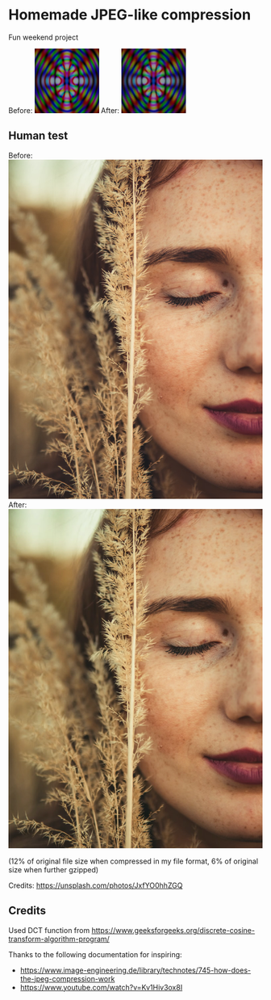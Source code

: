 # Homemade JPEG-like compression

Fun weekend project

Before: ![before](docs/testimg/testimg.png)
After: ![after](docs/testimg/testpng_out_post_compress.png)

## Human test

Before: ![before](docs/human/testimg_human_2.png)
After: ![after](docs/human/testpng_out_post_compress.png)

(12% of original file size when compressed in my file format, 6% of original size when further gzipped)

Credits: https://unsplash.com/photos/JxfYO0hhZGQ

## Credits

Used DCT function from https://www.geeksforgeeks.org/discrete-cosine-transform-algorithm-program/

Thanks to the following documentation for inspiring:

 * https://www.image-engineering.de/library/technotes/745-how-does-the-jpeg-compression-work
 * https://www.youtube.com/watch?v=Kv1Hiv3ox8I